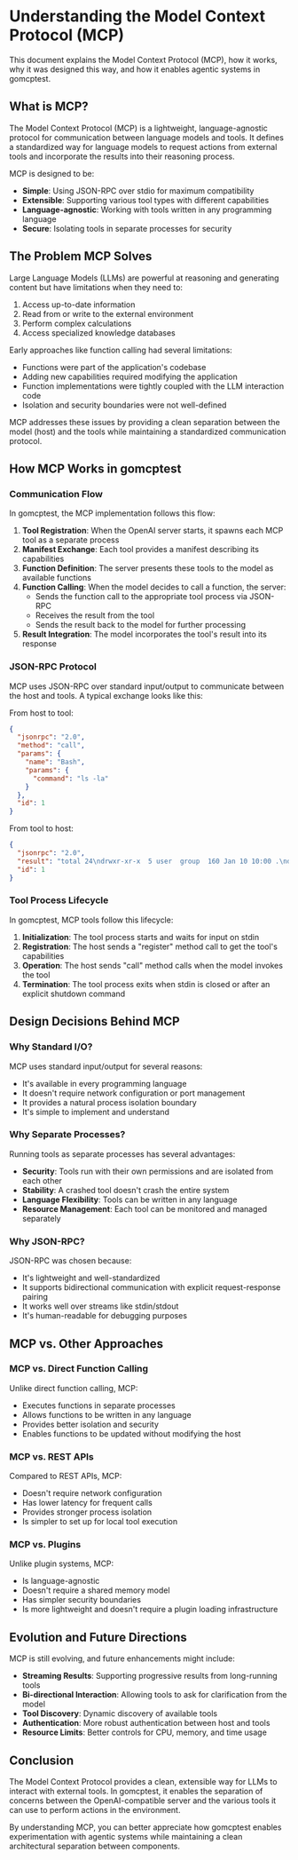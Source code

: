 # Understanding the Model Context Protocol (MCP)

This document explains the Model Context Protocol (MCP), how it works, why it was designed this way, and how it enables agentic systems in gomcptest.

## What is MCP?

The Model Context Protocol (MCP) is a lightweight, language-agnostic protocol for communication between language models and tools. It defines a standardized way for language models to request actions from external tools and incorporate the results into their reasoning process.

MCP is designed to be:
- **Simple**: Using JSON-RPC over stdio for maximum compatibility
- **Extensible**: Supporting various tool types with different capabilities
- **Language-agnostic**: Working with tools written in any programming language
- **Secure**: Isolating tools in separate processes for security

## The Problem MCP Solves

Large Language Models (LLMs) are powerful at reasoning and generating content but have limitations when they need to:
1. Access up-to-date information
2. Read from or write to the external environment
3. Perform complex calculations
4. Access specialized knowledge databases

Early approaches like function calling had several limitations:
- Functions were part of the application's codebase
- Adding new capabilities required modifying the application
- Function implementations were tightly coupled with the LLM interaction code
- Isolation and security boundaries were not well-defined

MCP addresses these issues by providing a clean separation between the model (host) and the tools while maintaining a standardized communication protocol.

## How MCP Works in gomcptest

### Communication Flow

In gomcptest, the MCP implementation follows this flow:

1. **Tool Registration**: When the OpenAI server starts, it spawns each MCP tool as a separate process
2. **Manifest Exchange**: Each tool provides a manifest describing its capabilities
3. **Function Definition**: The server presents these tools to the model as available functions
4. **Function Calling**: When the model decides to call a function, the server:
   - Sends the function call to the appropriate tool process via JSON-RPC
   - Receives the result from the tool
   - Sends the result back to the model for further processing
5. **Result Integration**: The model incorporates the tool's result into its response

### JSON-RPC Protocol

MCP uses JSON-RPC over standard input/output to communicate between the host and tools. A typical exchange looks like this:

From host to tool:
```json
{
  "jsonrpc": "2.0",
  "method": "call",
  "params": {
    "name": "Bash",
    "params": {
      "command": "ls -la"
    }
  },
  "id": 1
}
```

From tool to host:
```json
{
  "jsonrpc": "2.0",
  "result": "total 24\ndrwxr-xr-x  5 user  group  160 Jan 10 10:00 .\ndrwxr-xr-x  3 user  group   96 Jan 10 09:59 ..\n-rw-r--r--  1 user  group   14 Jan 10 10:00 README.md",
  "id": 1
}
```

### Tool Process Lifecycle

In gomcptest, MCP tools follow this lifecycle:
1. **Initialization**: The tool process starts and waits for input on stdin
2. **Registration**: The host sends a "register" method call to get the tool's capabilities
3. **Operation**: The host sends "call" method calls when the model invokes the tool
4. **Termination**: The tool process exits when stdin is closed or after an explicit shutdown command

## Design Decisions Behind MCP

### Why Standard I/O?

MCP uses standard input/output for several reasons:
- It's available in every programming language
- It doesn't require network configuration or port management
- It provides a natural process isolation boundary
- It's simple to implement and understand

### Why Separate Processes?

Running tools as separate processes has several advantages:
- **Security**: Tools run with their own permissions and are isolated from each other
- **Stability**: A crashed tool doesn't crash the entire system
- **Language Flexibility**: Tools can be written in any language
- **Resource Management**: Each tool can be monitored and managed separately

### Why JSON-RPC?

JSON-RPC was chosen because:
- It's lightweight and well-standardized
- It supports bidirectional communication with explicit request-response pairing
- It works well over streams like stdin/stdout
- It's human-readable for debugging purposes

## MCP vs. Other Approaches

### MCP vs. Direct Function Calling

Unlike direct function calling, MCP:
- Executes functions in separate processes
- Allows functions to be written in any language
- Provides better isolation and security
- Enables functions to be updated without modifying the host

### MCP vs. REST APIs

Compared to REST APIs, MCP:
- Doesn't require network configuration
- Has lower latency for frequent calls
- Provides stronger process isolation
- Is simpler to set up for local tool execution

### MCP vs. Plugins

Unlike plugin systems, MCP:
- Is language-agnostic
- Doesn't require a shared memory model
- Has simpler security boundaries
- Is more lightweight and doesn't require a plugin loading infrastructure

## Evolution and Future Directions

MCP is still evolving, and future enhancements might include:

- **Streaming Results**: Supporting progressive results from long-running tools
- **Bi-directional Interaction**: Allowing tools to ask for clarification from the model
- **Tool Discovery**: Dynamic discovery of available tools
- **Authentication**: More robust authentication between host and tools
- **Resource Limits**: Better controls for CPU, memory, and time usage

## Conclusion

The Model Context Protocol provides a clean, extensible way for LLMs to interact with external tools. In gomcptest, it enables the separation of concerns between the OpenAI-compatible server and the various tools it can use to perform actions in the environment.

By understanding MCP, you can better appreciate how gomcptest enables experimentation with agentic systems while maintaining a clean architectural separation between components.